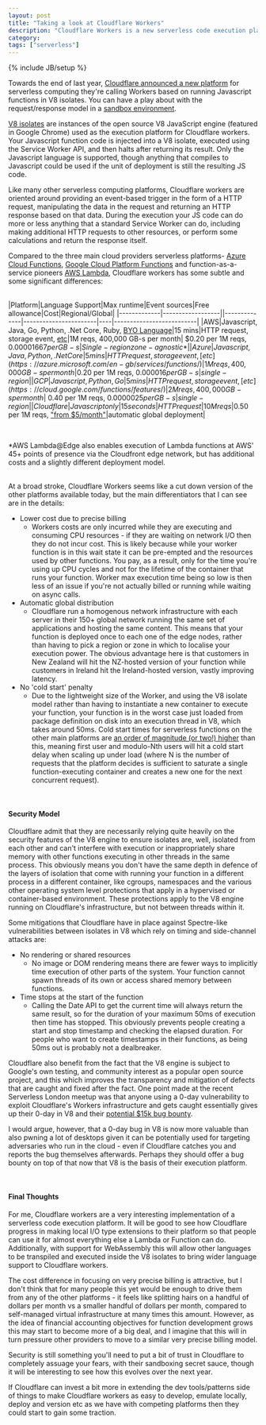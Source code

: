 ```yaml
---
layout: post
title: "Taking a look at Cloudflare Workers"
description: "Cloudflare Workers is a new serverless code execution platform based on the open source V8 Javascript engine, running Javascript functions with very precise billing and automating global distribution."
category: 
tags: ["serverless"]
---
```

{% include JB/setup %}


Towards the end of last year, [Cloudflare announced a new platform](https://blog.cloudflare.com/introducing-cloudflare-workers/) for serverless computing they're calling Workers based on running Javascript functions in V8 isolates. You can have a play about with the request/response model in a [sandbox environment](https://cloudflareworkers.com).

[V8 isolates](https://v8docs.nodesource.com/node-10.6/d5/dda/classv8_1_1_isolate.html) are instances of the open source V8 JavaScript engine (featured in Google Chrome) used as the execution platform for Cloudflare workers. Your Javascript function code is injected into a V8 isolate, executed using the Service Worker API, and then halts after returning its result. Only the Javascript language is supported, though anything that compiles to Javascript could be used if the unit of deployment is still the resulting JS code.

Like many other serverless computing platforms, Cloudflare workers are oriented around providing an event-based trigger in the form of a HTTP request, manipulating the data in the request and returning an HTTP response based on that data. During the execution your JS code can do more or less anything that a standard Service Worker can do, including making additional HTTP requests to other resources, or perform some calculations and return the response itself.

Compared to the three main cloud providers serverless platforms- [Azure Cloud Functions](https://azure.microsoft.com/en-gb/services/functions/), [Google Cloud Platform Functions](https://cloud.google.com/functions/) and function-as-a-service pioneers [AWS Lambda](https://aws.amazon.com/lambda/), Cloudflare workers has some subtle and some significant differences:
<br />
<br />

|Platform|Language Support|Max runtime|Event sources|Free allowance|Cost|Regional/Global|
|-------------|------------------||--------------|-----------------------|----|--------------------------|
|AWS|Javascript, Java, Go, Python, .Net Core, Ruby, [BYO Language](https://aws.amazon.com/blogs/aws/new-for-aws-lambda-use-any-programming-language-and-share-common-components/)|15 mins|HTTP request, storage event, [etc](https://docs.aws.amazon.com/lambda/latest/dg/invoking-lambda-function.html)|1M reqs, 400,000 GB-s per month| $0.20 per 1M reqs, $0.00001667 per GB-s|Single-region zone-agnostic*|
|Azure|Javascript, Java, Python, .Net Core|5 mins|HTTP request, storage event, [etc](https://azure.microsoft.com/en-gb/services/functions/) |1M reqs, 400,000 GB-s per month|$0.20 per 1M reqs, $0.000016 per GB-s|single-region|
|GCP|Javascript, Python, Go|5 mins|HTTP request, storage event, [etc](https://cloud.google.com/functions/features/)|2M reqs, 400,000 GB-s per month|$ 0.40 per 1M reqs, $0.0000025 per GB-s|single-region|
|Cloudflare|Javascript only|15 seconds|HTTP request|10M reqs|$0.50 per 1M reqs, ["from $5/month"](https://www.cloudflare.com/en-gb/plans/)|automatic global deployment|

<br />

*AWS Lambda@Edge also enables execution of Lambda functions at AWS' 45+ points of presence via the Cloudfront edge network, but has additional costs and a slightly different deployment model.  
<br />

At a broad stroke, Cloudflare Workers seems like a cut down version of the other platforms available today, but the main differentiators that I can see are in the details:

- Lower cost due to precise billing
  - Workers costs are only incurred while they are executing and consuming CPU resources - if they are waiting on network I/O then they do not incur cost. This is likely because while your worker function is in this wait state it can be pre-empted and the resources used by other functions. You pay, as a result, only for the time you're using up CPU cycles and not for the lifetime of the container that runs your function. Worker max execution time being so low is then less of an issue if you're not actually billed or running while waiting on async calls.
- Automatic global distribution
  - Cloudflare run a homogenous network infrastructure with each server in their 150+ global network running the same set of applications and hosting the same content. This means that your function is deployed once to each one of the edge nodes, rather than having to pick a region or zone in which to localise your execution power. The obvious advantage here is that customers in New Zealand will hit the NZ-hosted version of your function while customers in Ireland hit the Ireland-hosted version, vastly improving latency.
- No 'cold start' penalty
  - Due to the lightweight size of the Worker, and using the V8 isolate model rather than having to instantiate a new container to execute your function, your function is in the worst case just loaded from package definition on disk into an execution thread in V8, which takes around 50ms. Cold start times for serverless functions on the other main platforms are [an order of magnitude (or two!) higher](https://mikhail.io/2018/08/serverless-cold-start-war/) than this, meaning first user and modulo-Nth users will hit a cold start delay when scaling up under load (where N is the number of requests that the platform decides is sufficient to saturate a single function-executing container and creates a new one for the next concurrent request).

<br />

#### Security Model

Cloudflare admit that they are necessarily relying quite heavily on the security features of the V8 engine to ensure isolates are, well, isolated from each other and can't interfere with execution or inappropriately share memory with other functions executing in other threads in the same process. This obviously means you don't have the same depth in defence of the layers of isolation that come with running your function in a different process in a different container, like cgroups, namespaces and the various other operating system level protections that apply in a hypervised or container-based environment. These protections apply to the V8 engine running on Cloudflare's infrastructure, but not between threads within it.

Some mitigations that Cloudflare have in place against Spectre-like vulnerabilities between isolates in V8 which rely on timing and side-channel attacks are:

- No rendering or shared resources
  - No image or DOM rendering means there are fewer ways to implicitly time execution of other parts of the system.
  Your function cannot spawn threads of its own or access shared memory between functions.
- Time stops at the start of the function
  - Calling the Date API to get the current time will always return the same result, so for the duration of your maximum 50ms of execution then time has stopped. This obviously prevents people creating a start and stop timestamp and checking the elapsed duration. For people who want to create timestamps in their functions, as being 50ms out is probably not a dealbreaker.

Cloudflare also benefit from the fact that the V8 engine is subject to Google's own testing, and community interest as a popular open source project, and this which improves the transparency and mitigation of defects that are caught and fixed after the fact. One point made at the recent Serverless London meetup was that anyone using a 0-day vulnerability to exploit Cloudflare's Workers infrastructure and gets caught essentially gives up their 0-day in V8 and their [potential $15k bug bounty](https://www.google.com/about/appsecurity/chrome-rewards/index.html#rewards).

 I would argue, however, that a 0-day bug in V8 is now more valuable than also pwning a lot of desktops given it can be potentially used for targeting adversaries who run in the cloud - even if Cloudflare catches you and reports the bug themselves afterwards. Perhaps they should offer a bug bounty on top of that now that V8 is the basis of their execution platform.

<br />

#### Final Thoughts

For me, Cloudflare workers are a very interesting implementation of a serverless code execution platform. It will be good to see how Cloudflare progress in making local I/O type extensions to their platform so that people can use it for almost everything else a Lambda or Function can do. Additionally, with support for WebAssembly this will allow other languages to be transpiled and executed inside the V8 isolates to bring wider language support to Cloudflare workers.

The cost difference in focusing on very precise billing is attractive, but I don't think that for many people this yet would be enough to drive them from any of the other platforms - it feels like splitting hairs on a handful of dollars per month vs a smaller handful of dollars per month, compared to self-managed virtual infrastructure at many times this amount. However, as the idea of financial accounting objectives for function development grows this may start to become more of a big deal, and I imagine that this will in turn pressure other providers to move to a similar very precise billing model.

Security is still something you'll need to put a bit of trust in Cloudflare to completely assuage your fears, with their sandboxing secret sauce, though it will be interesting to see how this evolves over the next year.

If Cloudflare can invest a bit more in extending the dev tools/patterns side of things to make Cloudflare workers as easy to develop, emulate locally, deploy and version etc as we have with competing platforms then they could start to gain some traction.
